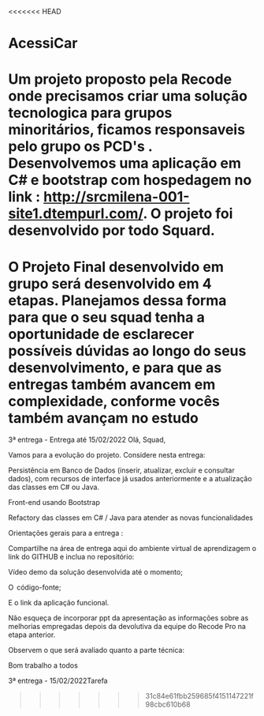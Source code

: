 <<<<<<< HEAD
# AcessiCar
Um projeto proposto pela Recode onde precisamos criar uma solução tecnologica para grupos  minoritários, ficamos responsaveis pelo grupo os PCD's . Desenvolvemos uma aplicação em C# e bootstrap com hospedagem  no link : http://srcmilena-001-site1.dtempurl.com/. O projeto foi desenvolvido por todo Squard. 
=======
# O Projeto Final desenvolvido em grupo será desenvolvido em 4 etapas. Planejamos dessa forma para que o seu squad tenha a oportunidade de esclarecer possíveis dúvidas ao longo do seus  desenvolvimento, e para que as entregas também avancem em complexidade, conforme vocês também avançam no estudo

3ª entrega - Entrega até 15/02/2022
Olá, Squad,  

 

Vamos para a evolução do projeto.  Considere nesta entrega: 

 

Persistência em Banco de Dados (inserir, atualizar, excluir e consultar dados), com recursos de interface já usados anteriormente e a atualização das classes em C# ou Java.  

 

Front-end usando Bootstrap 

 

Refactory das classes em C# / Java para atender as novas funcionalidades 

  

Orientações gerais para a entrega :

Compartilhe na área de entrega aqui do ambiente virtual de aprendizagem o link do GITHUB e inclua no repositório:

Vídeo demo da solução desenvolvida até o momento;

O  código-fonte;

E o link da aplicação funcional.

 

 Não esqueça de incorporar ppt da apresentação as informações sobre as melhorias empregadas depois da devolutiva da equipe do Recode Pro  na etapa anterior.

Observem o que será avaliado quanto a parte técnica:



Bom trabalho a todos 



3ª entrega - 15/02/2022Tarefa
>>>>>>> 31c84e61fbb259685f4151147221f98cbc610b68
